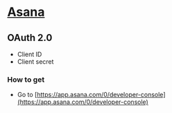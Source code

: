 # [Asana](https://asana.com/guide/help/api/api)
## OAuth 2.0
- Client ID
- Client secret

### How to get
- Go to [https://app.asana.com/0/developer-console](https://app.asana.com/0/developer-console)
